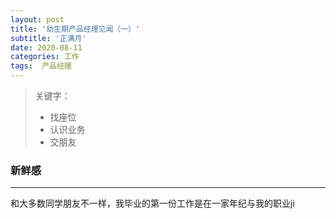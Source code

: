 ```yaml
---
layout: post
title: '幼生期产品经理见闻（一）'
subtitle: '正满月'
date: 2020-08-11
categories: 工作
tags:  产品经理
---
```


> 关键字：
>  - 找座位
> - 认识业务
> - 交朋友

### 新鲜感

---

和大多数同学朋友不一样，我毕业的第一份工作是在一家年纪与我的职业ji
<!--stackedit_data:
eyJoaXN0b3J5IjpbMTI5NTM0OTU0MCwxMjc4NzkxMzkwLDIwOD
Y5NTUxNF19
-->